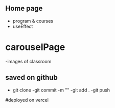 ## Home page
- program & courses
- useEffect

# carouselPage
-images of classroom

## saved on github

- git clone
-git commit -m ""
-git add .
   -git push

#deployed on vercel